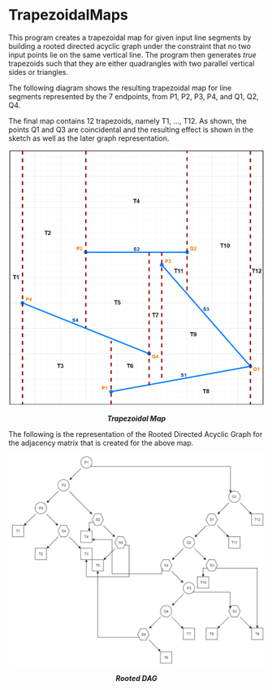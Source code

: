 # TrapezoidalMaps

This program creates a trapezoidal map for given input line segments by building a rooted directed acyclic graph under the constraint that no two input points lie on the same vertical line. The program then generates <i>true</i> trapezoids such that they are either quadrangles with two parallel vertical sides or triangles.

The following diagram shows the resulting trapezoidal map for line segments represented by the 7 endpoints, from P1, P2, P3, P4, and Q1, Q2, Q4.

The final map contains 12 trapezoids, namely T1, …, T12. As shown, the points Q1 and Q3 are coincidental and the resulting effect is shown in the sketch as well as the later graph representation.

<p align="center">
	<img src="https://github.com/ad8454/TrapezoidalMaps/blob/master/tZMap.PNG" width="600">
  <div align="center"><i><b>Trapezoidal Map</b></i></div>
</p>



The following is the representation of the Rooted Directed Acyclic Graph for the adjacency matrix that is created for the above map.

<p align="center">
	<img src="https://github.com/ad8454/TrapezoidalMaps/blob/master/graph.PNG" width="600">
  <div align="center"><i><b>Rooted DAG</b></i></div>
</p>

